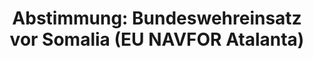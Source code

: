 ---
abstimmung:
  abstimmung: 5
  bundestagssitzung: 170
  datum: 12. Mai 2016
  legislaturperiode: 18
categories:
- Bundeswehr
- Ausland
data:
- title: Abstimmungsergebnis 20160512_5-data.pdf
  url: /res/abstimmungsliste/20160512_5-data.pdf
- title: Abstimmungsergebnis 20160512_5_xls-data.csv
  url: /res/abstimmungsliste/csv/20160512_5_xls-data.csv
documents:
- local: /res/abstimmungsdaten/018-170-05/1808091.pdf
  title: Drucksache 18/08091.pdf
  url: http://dip21.bundestag.de/dip21/btd/18/080/1808091.pdf
- local: /res/abstimmungsdaten/018-170-05/1808286.pdf
  title: Drucksache 18/08286.pdf
  url: http://dip21.bundestag.de/dip21/btd/18/082/1808286.pdf
ergebnis:
  cdu/csu:
    enthaltung: 0
    gesamt: 310
    ja: 272
    nein: 0
    nichtabgegeben: 38
    ungueltig: 0
  die.linke:
    enthaltung: 0
    gesamt: 64
    ja: 0
    nein: 58
    nichtabgegeben: 6
    ungueltig: 0
  file: 20160512_5_xls-data.csv
  gruenen:
    enthaltung: 34
    gesamt: 63
    ja: 18
    nein: 8
    nichtabgegeben: 3
    ungueltig: 0
  spd:
    enthaltung: 1
    gesamt: 193
    ja: 166
    nein: 6
    nichtabgegeben: 20
    ungueltig: 0
layout: abstimmung
links:
- title: https://www.bundestag.de/parlament/plenum/abstimmung/abstimmung?id=398
  url: https://www.bundestag.de/parlament/plenum/abstimmung/abstimmung?id=398
- title: http://www.abgeordnetenwatch.de/verlaengerung_des_bundeswehreinsatzes_in_somalia-1105-792.html
  url: http://www.abgeordnetenwatch.de/verlaengerung_des_bundeswehreinsatzes_in_somalia-1105-792.html
preview: 'Deutscher Bundestag


  170. Sitzung des Deutschen Bundestages

  am Donnerstag, 12.Mai 2016


  Endgültiges Ergebnis der Namentlichen Abstimmung Nr. 5


  Beschlussempfehlung des Auswärtigen Ausschusses (3. Ausschuss) zu dem Antrag der

  Bundesregierung

  Fortsetzung der Beteiligung bewaffneter deutscher Streitkräfte an der durch die

  Europäische Union geführten Operation EU NAVFOR Atalanta zur Bekämpfung der

  Piraterie vor der Küste Somalias auf Grundlage des Seerechtsübereinkommens der

  Vereinten Nationen (VN) von 1982 und der Resolutionen 1814 (2008) vom 15. Mai 2008

  und weiterer Resolutionen, zuletzt 2246 (2015) vom 10. November 2015 und nachfolgender

  Resolutionen des Sicherheitsrates der VN in Verbindung mit der Gemeinsamen Aktion

  2008/851/GASP des Rates der Europäischen Union (EU) vom 10. November 2008, dem

  Beschluss 2009/907/GASP des Rates der EU vom 8. Dezember 2009 und weiterer

  Beschlüsse, zuletzt dem Beschluss 2014/827/GASP vom 21. November 2014

  Drs. 18/8091 und 18/8286


  Abgegebene Stimmen insgesamt:


  563


  Nicht abgegebene Stimmen:

  Ja-Stimmen:


  67

  456


  Nein-Stimmen:


  72


  Enthaltungen:


  35


  Ungültige:


  Berlin, den 12.05.2016


  0


  Beginn: 20:18

  Ende: 20:21

  '
tags:
- EU
- Atalanta
- Piraterie
- Somalia
- UN
- EU
- NAVFOR
title: 'Abstimmung: Bundeswehreinsatz vor Somalia (EU NAVFOR Atalanta)'
---